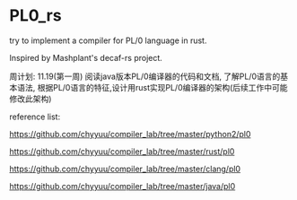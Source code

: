 # PL0_rs
try to implement a compiler for PL/0  language in rust. 

Inspired by Mashplant's decaf-rs project.

周计划:
11.19(第一周) 
阅读java版本PL/0编译器的代码和文档, 了解PL/0语言的基本语法, 根据PL/0语言的特征,设计用rust实现PL/0编译器的架构(后续工作中可能修改此架构)

reference list:

https://github.com/chyyuu/compiler_lab/tree/master/python2/pl0

https://github.com/chyyuu/compiler_lab/tree/master/rust/pl0

https://github.com/chyyuu/compiler_lab/tree/master/clang/pl0

https://github.com/chyyuu/compiler_lab/tree/master/java/pl0